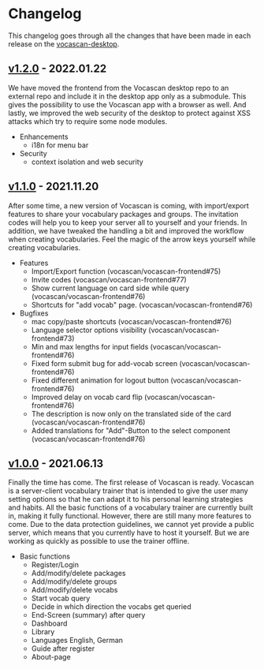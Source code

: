 # Changelog

This changelog goes through all the changes that have been made in each release on the
[vocascan-desktop](https://github.com/vocascan/vocascan-desktop).

## [v1.2.0](https://github.com/vocascan/vocascan-desktop/releases/tag/v1.2.0) - 2022.01.22

We have moved the frontend from the Vocascan desktop repo to an external repo and include it in the desktop app only as a submodule. This gives the possibility to use the Vocascan app with a browser as well. And lastly, we improved the web security of the desktop to protect against XSS attacks which try to require some node modules.

- Enhancements
  - i18n for menu bar
- Security
  - context isolation and web security

## [v1.1.0](https://github.com/vocascan/vocascan-desktop/releases/tag/v1.1.0) - 2021.11.20

After some time, a new version of Vocascan is coming, with import/export features to share your vocabulary packages and
groups. The invitation codes will help you to keep your server all to yourself and your friends. In addition, we have
tweaked the handling a bit and improved the workflow when creating vocabularies. Feel the magic of the arrow keys
yourself while creating vocabularies.

- Features
  - Import/Export function (vocascan/vocascan-frontend#75)
  - Invite codes (vocascan/vocascan-frontend#77)
  - Show current language on card side while query (vocascan/vocascan-frontend#76)
  - Shortcuts for "add vocab" page. (vocascan/vocascan-frontend#76)
- Bugfixes
  - mac copy/paste shortcuts (vocascan/vocascan-frontend#76)
  - Language selector options visibility (vocascan/vocascan-frontend#73)
  - Min and max lengths for input fields (vocascan/vocascan-frontend#76)
  - Fixed form submit bug for add-vocab screen (vocascan/vocascan-frontend#76)
  - Fixed different animation for logout button (vocascan/vocascan-frontend#76)
  - Improved delay on vocab card flip (vocascan/vocascan-frontend#76)
  - The description is now only on the translated side of the card (vocascan/vocascan-frontend#76)
  - Added translations for "Add"-Button to the select component (vocascan/vocascan-frontend#76)

## [v1.0.0](https://github.com/vocascan/vocascan-desktop/releases/tag/v1.0.0) - 2021.06.13

Finally the time has come. The first release of Vocascan is ready. Vocascan is a server-client vocabulary trainer that
is intended to give the user many setting options so that he can adapt it to his personal learning strategies and
habits. All the basic functions of a vocabulary trainer are currently built in, making it fully functional. However,
there are still many more features to come. Due to the data protection guidelines, we cannot yet provide a public
server, which means that you currently have to host it yourself. But we are working as quickly as possible to use the
trainer offline.

- Basic functions
  - Register/Login
  - Add/modify/delete packages
  - Add/modify/delete groups
  - Add/modify/delete vocabs
  - Start vocab query
  - Decide in which direction the vocabs get queried
  - End-Screen (summary) after query
  - Dashboard
  - Library
  - Languages English, German
  - Guide after register
  - About-page
